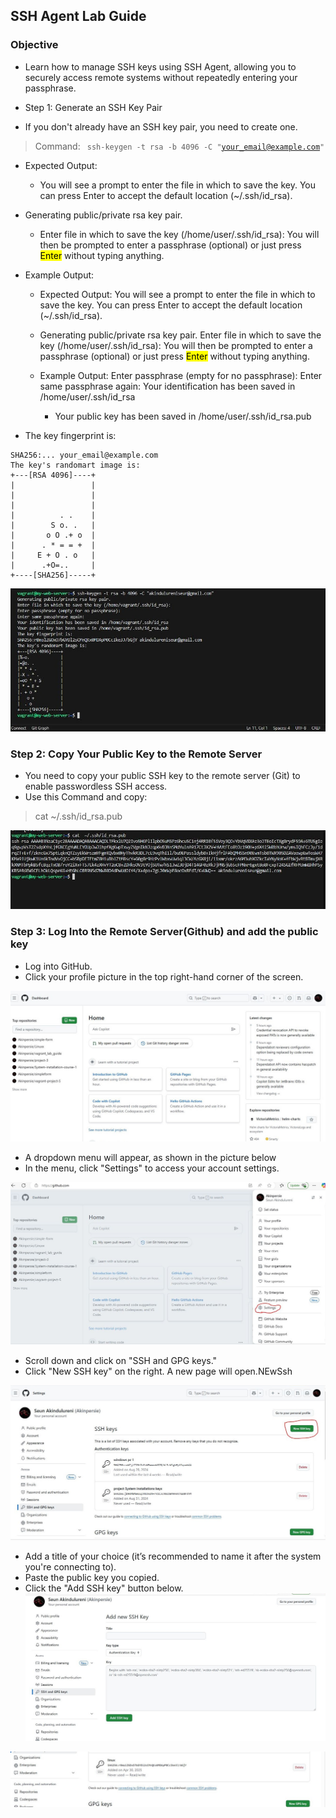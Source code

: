 ## SSH Agent Lab Guide
### Objective
- Learn how to manage SSH keys using SSH Agent, allowing you to securely access remote systems without repeatedly entering your passphrase.

- Step 1: Generate an SSH Key Pair
- If you don't already have an SSH key pair, you need to create one.

>   Command:
    <code> ssh-keygen -t rsa -b 4096 -C "your_email@example.com" </code>

- Expected Output:
    - You will see a prompt to enter the file in which to save the key. You can press Enter to accept the default location (~/.ssh/id_rsa).

- Generating public/private rsa key pair.
    - Enter file in which to save the key (/home/user/.ssh/id_rsa): You will then be prompted to enter a passphrase (optional) or just press <mark>Enter</mark> without typing anything.

- Example Output:
          
    - Expected Output: You will see a prompt to enter the file in which to save the key. You can press Enter to accept the default location (~/.ssh/id_rsa).

    - Generating public/private rsa key pair.
    Enter file in which to save the key (/home/user/.ssh/id_rsa): You will then be prompted to enter a passphrase (optional) or just press <mark>Enter</mark> without typing anything.

    - Example Output:
    Enter passphrase (empty for no passphrase):
    Enter same passphrase again: Your identification has been saved in /home/user/.ssh/id_rsa
    
       - Your public key has been saved in /home/user/.ssh/id_rsa.pub
     
- The key fingerprint is:
>      
    SHA256:... your_email@example.com
    The key's randomart image is:
    +---[RSA 4096]----+
    |                 |
    |                 |
    |                 |
    |          . .    |
    |        S o. .   |
    |       o O .+ o  |
    |      . * = = +  |
    |     E + O . o   |
    |      .+O=..     |
    +----[SHA256]-----+

![screenshot-1](generatekeypair.JPG)

### Step 2: Copy Your Public Key to the Remote Server
- You need to copy your public SSH key to the remote server (Git) to enable passwordless SSH access.
- Use this Command and copy:
>   cat  ~/.ssh/id_rsa.pub

![screenshot-2](publickey.JPG)

### Step 3: Log Into the Remote Server(Github) and add the public key
- Log into GitHub.
- Click your profile picture in the top right-hand corner of the screen.

![screenshot-3](githublogin.JPG)


- A dropdown menu will appear, as shown in the picture below
- In the menu, click "Settings" to access your account settings.

![screenshot-4](settings.JPG)

- Scroll down and click on "SSH and GPG keys."
- Click "New SSH key" on the right. A new page will open.NEwSsh

![screenshot-6](newssh.JPG)

- Add a title of your choice (it’s recommended to name it after the system you're connecting to).
- Paste the public key you copied.
- Click the "Add SSH key" button below.
![screenshot-7](addnewssh.JPG)

![screenshot-8](done.JPG)
